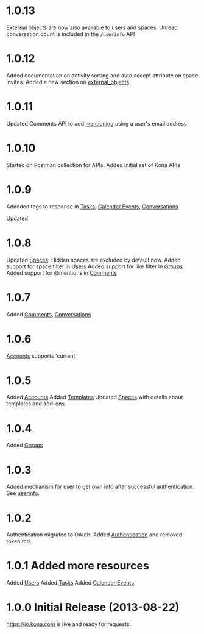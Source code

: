 <a name="production"></a>
# 1.0.13
External objects are now also available to users and spaces. Unread conversation count is included in the `/userinfo` API 

# 1.0.12
Added documentation on activity sorting and auto accept attribute on space invites.  Added a new section on [external_objects](sections/external_objects.md)

# 1.0.11
Updated Comments API to add [mentioning](sections/comments.md#mentions) using a user's email address

# 1.0.10
Started on Postman collection for APIs. Added initial set of Kona APIs

# 1.0.9
Addeded tags to response in [Tasks](sections/tasks.md), [Calendar Events](sections/calendar_events.md), [Conversations](sections/conversations.md)

Updated
# 1.0.8
Updated [Spaces](sections/spaces.md). Hidden spaces are excluded by default now.
Added support for space filter in [Users](sections/users.md#get)
Added support for like filter in [Groups](sections/groups.md#get)
Added support for @mentions in  [Comments](sections/comments.md#post)

# 1.0.7
Added [Comments](sections/comments.md), [Conversations](sections/conversations.md)

# 1.0.6
[Accounts](sections/accounts.md) supports 'current'

# 1.0.5
Added [Accounts](sections/accounts.md)
Added [Templates](sections/templates.md)
Updated [Spaces](sections/spaces.md) with details about templates and add-ons.

# 1.0.4
Added [Groups](sections/groups.md)

# 1.0.3
Added mechanism for user to get own info after successful authentication. See [userinfo](sections/users.md#userinfo).

# 1.0.2
Authentication migrated to OAuth. Added [Authentication](sections/authentication.md) and removed token.md.

# 1.0.1 Added more resources

Added [Users](sections/users.md)
Added [Tasks](sections/tasks.md)
Added [Calendar Events](sections/calendar_events.md)

<a name="1.0.0"></a>
# 1.0.0 Initial Release (2013-08-22)

https://io.kona.com is live and ready for requests.
